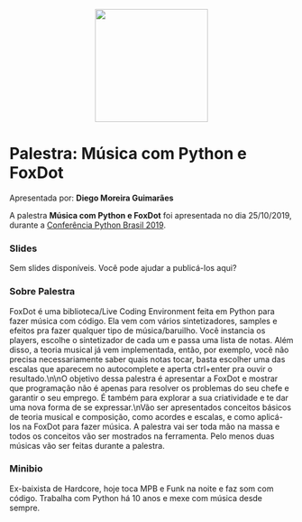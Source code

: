 <p align="center"><img src="../logo_python_brasil_2019-01.svg" width="200"></p>

# Palestra: Música com Python e FoxDot
Apresentada por: **Diego Moreira Guimarães**


A palestra **Música com Python e FoxDot** foi apresentada no dia 25/10/2019, durante a [Conferência Python Brasil 2019](http://2019.pythonbrasil.org.br).



### Slides

Sem slides disponíveis. Você pode ajudar a publicá-los aqui?



### Sobre Palestra
FoxDot é uma biblioteca/Live Coding Environment feita em Python para fazer música com código. Ela vem com vários sintetizadores, samples e efeitos pra fazer qualquer tipo de música/baruilho. Você instancia os players, escolhe o sintetizador de cada um e passa uma lista de notas. Além disso, a teoria musical já vem implementada, então, por exemplo, você não precisa necessariamente saber quais notas tocar, basta escolher uma das escalas que aparecem no autocomplete e aperta ctrl+enter pra ouvir o resultado.\n\nO objetivo dessa palestra é apresentar a FoxDot e mostrar que programação não é apenas para resolver os problemas do seu chefe e garantir o seu emprego. É também para explorar a sua criatividade e te dar uma nova forma de se expressar.\nVão ser apresentados conceitos básicos de teoria musical e composição, como acordes e escalas, e como aplicá-los na FoxDot para fazer música. A palestra vai ser toda mão na massa e todos os conceitos vão ser mostrados na ferramenta. Pelo menos duas músicas vão ser feitas durante a palestra.



### Minibio
Ex-baixista de Hardcore, hoje toca MPB e Funk na noite e faz som com código. Trabalha com Python há 10 anos e mexe com música desde sempre.


